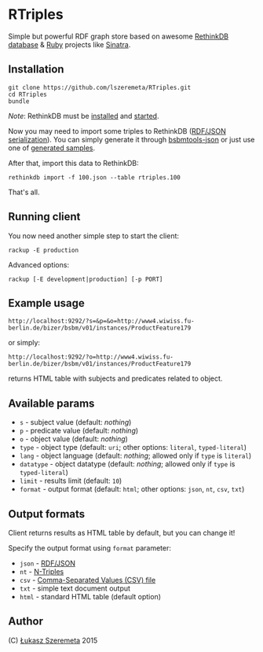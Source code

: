 # RTriples

Simple but powerful RDF graph store based on awesome [RethinkDB database](http://www.rethinkdb.com/) & [Ruby](https://www.ruby-lang.org/) projects like [Sinatra](https://github.com/sinatra/sinatra).


## Installation

```
git clone https://github.com/lszeremeta/RTriples.git
cd RTriples
bundle
```

_Note_: RethinkDB must be [installed](http://www.rethinkdb.com/docs/install/) and [started](http://www.rethinkdb.com/docs/start-a-server/).

Now you may need to import some triples to RethinkDB ([RDF/JSON serialization](http://www.w3.org/2009/12/rdf-ws/papers/ws02)). You can simply generate it through [bsbmtools-json](https://github.com/lszeremeta/bsbmtools-json) or just use one of [generated samples](https://github.com/lszeremeta/bsbmtools-json-samples).

After that, import this data to RethinkDB:

```
rethinkdb import -f 100.json --table rtriples.100
```

That's all.

## Running client

You now need another simple step to start the client:

```
rackup -E production
```

Advanced options:

```
rackup [-E development|production] [-p PORT]
```

## Example usage

```
http://localhost:9292/?s=&p=&o=http://www4.wiwiss.fu-berlin.de/bizer/bsbm/v01/instances/ProductFeature179
```

or simply:

```
http://localhost:9292/?o=http://www4.wiwiss.fu-berlin.de/bizer/bsbm/v01/instances/ProductFeature179
```

returns HTML table with subjects and predicates related to object.

## Available params

* ```s``` - subject value (default: _nothing_)
* ```p``` - predicate value (default: _nothing_)
* ```o``` - object value (default: _nothing_)
* ```type``` - object type (default: ```uri```; other options: ```literal```, ```typed-literal```)
* ```lang``` - object language (default: _nothing_; allowed only if ```type``` is ```literal```)
* ```datatype``` - object datatype (default: _nothing_; allowed only if ```type``` is ```typed-literal```)
* ```limit``` - results limit (default: ```10```)
* ```format``` - output format (default: ```html```; other options: ```json```, ```nt```, ```csv```, ```txt```)

## Output formats

Client returns results as HTML table by default, but you can change it!

Specify the output format using ```format``` parameter:
* ```json``` - [RDF/JSON](http://www.w3.org/2009/12/rdf-ws/papers/ws02)
* ```nt``` - [N-Triples](http://www.w3.org/TR/n-triples/)
* ```csv``` - [Comma-Separated Values (CSV) file](https://tools.ietf.org/html/rfc4180)
* ```txt``` - simple text document output
* ```html``` - standard HTML table (default option)


## Author

(C) [Łukasz Szeremeta](https://github.com/lszeremeta) 2015
